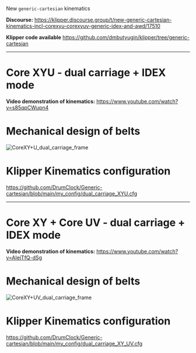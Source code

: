 New `generic-cartesian` kinematics

**Discourse:**
https://klipper.discourse.group/t/new-generic-cartesian-kinematics-incl-corexyu-corexyuv-generic-idex-and-awd/17510

**Klipper code available**
https://github.com/dmbutyugin/klipper/tree/generic-cartesian

---------------------------------------------------------------

# **Core XYU  - dual carriage + IDEX mode** 

**Video demonstration of kinematics:**  https://www.youtube.com/watch?v=s85qpCWupn4

# **Mechanical design of belts**

![CoreXY+U_dual_carriage_frame](https://github.com/DrumClock/Generic-cartesian/blob/main/CoreXY%2BU_dual_carriage.png)

# **Klipper Kinematics configuration**

https://github.com/DrumClock/Generic-cartesian/blob/main/my_config/dual_carriage_XYU.cfg

---------------------------------------------------------------
# **Core XY + Core UV - dual carriage + IDEX mode** 

**Video demonstration of kinematics:** https://www.youtube.com/watch?v=AIejTfQ-dSg

# **Mechanical design of belts**

![CoreXY+UV_dual_carriage_frame](https://github.com/DrumClock/Generic-cartesian/blob/main/CoreXY%2BUV_dual_carriage.png)

# **Klipper Kinematics configuration**
https://github.com/DrumClock/Generic-cartesian/blob/main/my_config/dual_carriage_XY_UV.cfg
